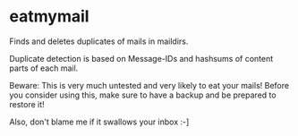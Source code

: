 # eatmymail

Finds and deletes duplicates of mails in maildirs.

Duplicate detection is based on Message-IDs and hashsums of content
parts of each mail.

Beware: This is very much untested and very likely to eat your mails!
Before you consider using this, make sure to have a backup and be
prepared to restore it!

Also, don't blame me if it swallows your inbox :-]
